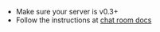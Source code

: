 * Make sure your server is v0.3+
* Follow the instructions at [chat room docs](https://prosody.im/doc/chatrooms)

